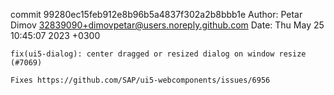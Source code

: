 commit 99280ec15feb912e8b96b5a4837f302a2b8bbb1e
Author: Petar Dimov <32839090+dimovpetar@users.noreply.github.com>
Date:   Thu May 25 10:45:07 2023 +0300

    fix(ui5-dialog): center dragged or resized dialog on window resize (#7069)
    
    Fixes https://github.com/SAP/ui5-webcomponents/issues/6956
